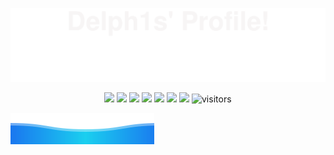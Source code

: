 ![](assets/svg/banner-top.svg)

<!-- shields -->
<p style="text-align: center; vertical-align: center">
    <a href="https://github.com/delph1s/delph1s"><img src="https://img.shields.io/badge/status-updating-brightgreen"></a>
    <a href="https://github.com/python/cpython"><img src="https://img.shields.io/badge/Python-^3.10-deeppink?logo=python&logoColor=ghostwhite"></a>
    <a href="https://github.com/vercel/next.js"><img src="https://img.shields.io/badge/Next.js-^14.0.3-deeppink?logo=nextdotjs&logoColor=ghostwhite"></a>
    <a href="https://github.com/dcurtis/markdown-mark"><img src="https://img.shields.io/badge/Markdwon-mdx-deeppink?logo=markdown&logoColor=ghostwhite"></a>
    <a href="https://github.com/delph1s/delph1s/graphs/contributors"><img src="https://img.shields.io/github/contributors/delph1s/delph1s?logo=github&logoColor=ghostwhite&color=blue"></a>
    <a href="https://github.com/delph1s/delph1s/stargazers"><img src="https://img.shields.io/github/stars/delph1s/delph1s.svg?logo=github&logoColor=ghostwhite&color=blue"></a>
    <a href="https://github.com/delph1s/delph1s/network/members"><img src="https://img.shields.io/github/forks/delph1s/delph1s.svg?logo=github&logoColor=ghostwhite&color=blue"></a>
    <img src="https://visitor-badge.laobi.icu/badge?page_id=delph1s.delph1s?left_color=ghostwhite&right_color=blue" alt="visitors"/>
</p>

![](assets/svg/banner-bottom.svg)
